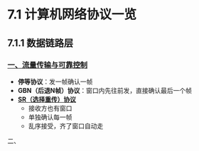 # 7.1 计算机网络协议一览

## 7.1.1 数据链路层

### [一、流量传输与可靠控制](../di-san-zhang-shu-ju-lian-lu-ceng/3.4-liu-liang-kong-zhi-yu-ke-kao-chuan-shu-ji-zhi.md)

- **停等协议**：发一帧确认一帧
- **GBN（后退N帧）协议**：窗口内先往前发，直接确认最后一个帧
- **[SR（选择重传）协议](../di-san-zhang-shu-ju-lian-lu-ceng/3.4-liu-liang-kong-zhi-yu-ke-kao-chuan-shu-ji-zhi.md##3.4.5-xuan-ze-zhong-chuan-xie-yi-sr)**
  - 接收方也有窗口
  - 单独确认每一帧
  - 乱序接受，齐了窗口自动走



二、
